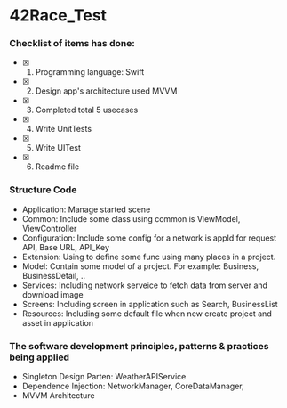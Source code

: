 # 42Race_Test


 ### Checklist of items has done:

- [x] 1. Programming language: Swift
- [x] 2. Design app's architecture used MVVM
- [x] 3. Completed total 5 usecases
- [x] 4. Write UnitTests 
- [x] 5. Write UITest
- [x] 6. Readme file

 ### Structure Code 
 - Application: Manage started scene
 - Common: Include some class using common is ViewModel, ViewController
 - Configuration: Include some config for a network is appId for request API, Base URL, API_Key
 - Extension: Using to define some func using many places in a project.
 - Model: Contain some model of a project. For example: Business, BusinessDetail, .. 
 - Services: Including network serveice to fetch data from server and download image
 - Screens: Including screen in application such as Search, BusinessList
 - Resources: Including some default file when new create project and asset in application
 
 ### The software development principles, patterns & practices being applied
 * Singleton Design Parten: WeatherAPIService
 * Dependence Injection: NetworkManager, CoreDataManager,
 * MVVM Architecture


